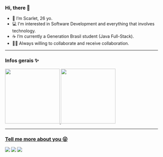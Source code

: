 ### Hi, there 💜


- 👩 I’m Scarlet, 26 yo. 
- 💻 I'm interested in Software Development and everything that involves technology.
- ☕️ I’m currently a Generation Brasil student (Java Full-Stack).
- 🤲🏼 Always willing to collaborate and receive collaboration.

---

### Infos gerais ✨

<div align="left">
  <a href="https://github.com/ScarletMartins">
  <img height="180em" src="https://github-readme-stats.vercel.app/api?username=ScarletMartins&show_icons=true&theme=dracula&include_all_commits=true&count_private=true"/>
  <img height="180em" src="https://github-readme-stats.vercel.app/api/top-langs/?username=ScarletMartins&layout=compact&langs_count=7&theme=dracula"/>
</div>

---

### Tell me more about you 😜

<div> 
  <a href="https://instagram.com/_scarletmartins" target="_blank"><img src="https://img.shields.io/badge/-Instagram-%23E4405F?style=for-the-badge&logo=instagram&logoColor=white" target="_blank"></a>
  <a href = "mailto:scarletgam@icloud.com"><img src="https://img.shields.io/badge/-email-%23333?style=for-the-badge&logo=Gmail&logoColor=white" target="_blank"></a>
  <a href="https://www.linkedin.com/in/scarletmartins" target="_blank"><img src="https://img.shields.io/badge/-LinkedIn-%230077B5?style=for-the-badge&logo=linkedin&logoColor=white" target="_blank"></a> 
</div>
